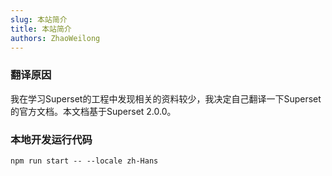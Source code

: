 ```yaml
---
slug: 本站简介
title: 本站简介
authors: ZhaoWeilong
---
```


### 翻译原因
我在学习Superset的工程中发现相关的资料较少，我决定自己翻译一下Superset的官方文档。本文档基于Superset 2.0.0。


### 本地开发运行代码

~~~
npm run start -- --locale zh-Hans
~~~
